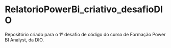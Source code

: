 # RelatorioPowerBi_criativo_desafioDIO

Repositório criado para o 1º desafio de código do curso de Formação Power BI Analyst, da DIO.
